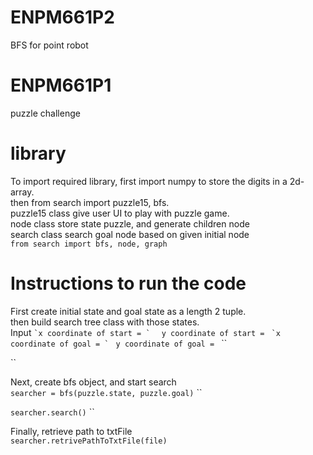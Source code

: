 # ENPM661P2
BFS for point robot
# ENPM661P1
puzzle challenge  

# library 
To import required library, first import numpy to store the digits in a 2d-array.  
then from search import puzzle15, bfs.  
puzzle15 class give user UI to play with puzzle game.  
node class store state puzzle, and generate children node  
search class search goal node based on given initial node  
`from search import bfs, node, graph`  

# Instructions to run the code
First create initial state and goal state as a length 2 tuple.  
then build search tree class with those states.  
Input ``
`x coordinate of start = `   ``
`y coordinate of start = `   ``
`x coordinate of goal = `  ``
`y coordinate of goal = `  ``

``


Next, create bfs object, and start search  
`searcher = bfs(puzzle.state, puzzle.goal)`   ``

`searcher.search()`  ``

Finally, retrieve path to txtFile  
`searcher.retrivePathToTxtFile(file)`  